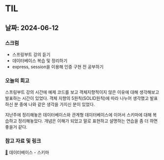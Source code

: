 # TIL
## 날짜: 2024-06-12

### 스크럼
* 스프링부트 강의 듣기
* 데이터베이스 복습 및 정리하기
* express, session을 이용해 인증 구현 전 공부하기

### 오늘의 회고 
스프링부트 강의 시간에 예제 코드를 보고 객체지향적이지 않은 이유에 대해 생각해보고 발표하는 시간이 있었다. 객체 지향의 5원칙(SOLID원칙)에 따라 나누어 생각했고 발표하신 분 중에 나와 같은 생각을 가지신 분이 있었다. 

지난주에 정리해놓은 데이터베이스와 관계형 데이터베이스에 이어서 스키마에 대해 복습하고 정리해놓았다. 개념은 이해가 되었고 말로 표현하고 설명하는 연습을 좀 더 하면 좋을거 같다.

### 참고 자료 및 링크
 [🔗](https://velog.io/@euniiiii/DB-%EC%8A%A4%ED%82%A4%EB%A7%88-q086qn9b) 데이터베이스 - 스키마